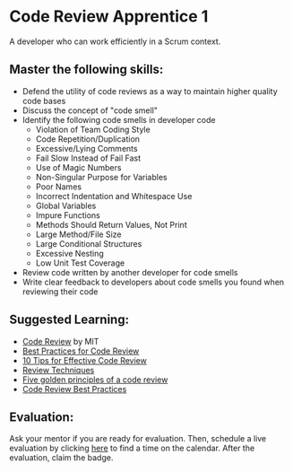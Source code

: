 # Code Review Apprentice 1

A developer who can work efficiently in a Scrum context.

## Master the following skills:

* Defend the utility of code reviews as a way to maintain higher quality code bases
* Discuss the concept of "code smell"
* Identify the following code smells in developer code
  * Violation of Team Coding Style
  * Code Repetition/Duplication
  * Excessive/Lying Comments
  * Fail Slow Instead of Fail Fast
  * Use of Magic Numbers
  * Non-Singular Purpose for Variables
  * Poor Names
  * Incorrect Indentation and Whitespace Use
  * Global Variables
  * Impure Functions
  * Methods Should Return Values, Not Print
  * Large Method/File Size
  * Large Conditional Structures
  * Excessive Nesting
  * Low Unit Test Coverage
* Review code written by another developer for code smells
* Write clear feedback to developers about code smells you found when reviewing their code

## Suggested Learning:

* [Code Review](https://web.mit.edu/6.005/www/fa15/classes/04-code-review/) by MIT
* [Best Practices for Code Review](https://smartbear.com/learn/code-review/best-practices-for-peer-code-review/)
* [10 Tips for Effective Code Review](https://www.youtube.com/watch?v=fatTnX8_ZRk)
* [Review Techniques](https://www.coursera.org/lecture/reviews-and-metrics-for-software-improvements/5-2-1-review-techniques-d2hGO)
* [Five golden principles of a code review](https://medium.com/dev-bits/five-golden-principles-of-a-code-review-ecf7fd977dfd)
* [Code Review Best Practices](https://medium.com/palantir/code-review-best-practices-19e02780015f)

## Evaluation:

Ask your mentor if you are ready for evaluation. Then, schedule a live evaluation by clicking [here](http://evals.codex.academy) to find a time on the calendar. After the evaluation, claim the badge.